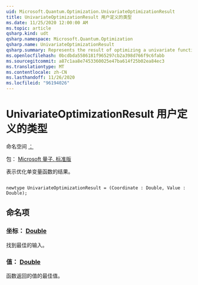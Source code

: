```yaml
---
uid: Microsoft.Quantum.Optimization.UnivariateOptimizationResult
title: UnivariateOptimizationResult 用户定义的类型
ms.date: 11/25/2020 12:00:00 AM
ms.topic: article
qsharp.kind: udt
qsharp.namespace: Microsoft.Quantum.Optimization
qsharp.name: UnivariateOptimizationResult
qsharp.summary: Represents the result of optimizing a univariate function.
ms.openlocfilehash: 0bcdbda5586181f965297cb2a398d766f9c6fabb
ms.sourcegitcommit: a87c1aa8e7453360025e47ba614f25b02ea84ec3
ms.translationtype: MT
ms.contentlocale: zh-CN
ms.lasthandoff: 11/26/2020
ms.locfileid: "96194026"
---
```

# <a name="univariateoptimizationresult-user-defined-type"></a>UnivariateOptimizationResult 用户定义的类型

命名空间 [：](xref:Microsoft.Quantum.Optimization)

包： [Microsoft 量子. 标准版](https://nuget.org/packages/Microsoft.Quantum.Standard)


表示优化单变量函数的结果。

```qsharp

newtype UnivariateOptimizationResult = (Coordinate : Double, Value : Double);
```



## <a name="named-items"></a>命名项

### <a name="coordinate--double"></a>坐标： [Double](xref:microsoft.quantum.lang-ref.double)

找到最佳的输入。
### <a name="value--double"></a>值： [Double](xref:microsoft.quantum.lang-ref.double)

函数返回的值的最佳值。